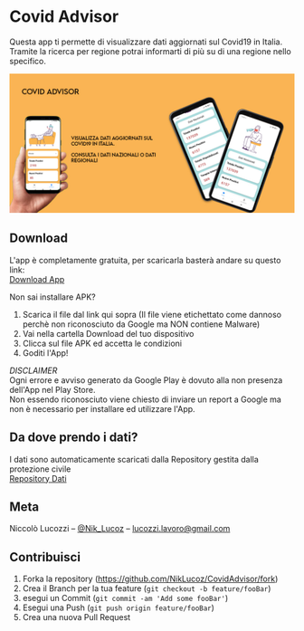 # Covid Advisor 
Questa app ti permette di visualizzare dati aggiornati sul Covid19 in Italia.</br>
Tramite la ricerca per regione potrai informarti di più su di una regione nello specifico.

![](bannerApp.jpg)

## Download

L'app è completamente gratuita,
per scaricarla basterà andare su questo link:</br>
[Download App](https://github.com/NikLucoz/CovidAdvisor/releases/download/release/CovidAdvisor.apk)

Non sai installare APK?

1. Scarica il file dal link qui sopra (Il file viene etichettato come dannoso perchè non riconosciuto da Google ma NON contiene Malware)
2. Vai nella cartella Download del tuo dispositivo
3. Clicca sul file APK ed accetta le condizioni
4. Goditi l'App!

*DISCLAIMER*</br>
Ogni errore e avviso generato da Google Play è dovuto alla non presenza dell'App nel Play Store.</br>
Non essendo riconosciuto viene chiesto di inviare un report a Google ma non è necessario per installare ed utilizzare l'App.</br>

## Da dove prendo i dati?

I dati sono automaticamente scaricati dalla Repository gestita dalla protezione civile</br>
[Repository Dati](https://github.com/pcm-dpc/COVID-19)

## Meta

Niccolò Lucozzi – [@Nik_Lucoz](https://www.instagram.com/nik_lucoz/) – lucozzi.lavoro@gmail.com

## Contribuisci

1. Forka la repository (<https://github.com/NikLucoz/CovidAdvisor/fork>)
2. Crea il Branch per la tua feature (`git checkout -b feature/fooBar`)
3. esegui un Commit (`git commit -am 'Add some fooBar'`)
4. Esegui una Push (`git push origin feature/fooBar`)
5. Crea una nuova Pull Request

